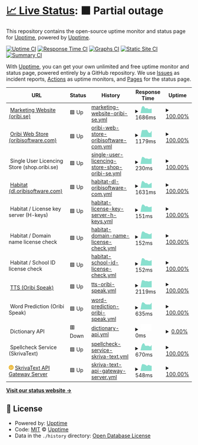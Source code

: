 # [📈 Live Status](https://upptime.github.io/upptime): <!--live status--> **🟧 Partial outage**

This repository contains the open-source uptime monitor and status page for [Upptime](https://upptime.js.org), powered by [Upptime](https://github.com/upptime/upptime).

[![Uptime CI](https://github.com/oribisoftware/upptime/workflows/Uptime%20CI/badge.svg)](https://github.com/oribisoftware/upptime/actions?query=workflow%3A%22Uptime+CI%22)
[![Response Time CI](https://github.com/oribisoftware/upptime/workflows/Response%20Time%20CI/badge.svg)](https://github.com/oribisoftware/upptime/actions?query=workflow%3A%22Response+Time+CI%22)
[![Graphs CI](https://github.com/oribisoftware/upptime/workflows/Graphs%20CI/badge.svg)](https://github.com/oribisoftware/upptime/actions?query=workflow%3A%22Graphs+CI%22)
[![Static Site CI](https://github.com/oribisoftware/upptime/workflows/Static%20Site%20CI/badge.svg)](https://github.com/oribisoftware/upptime/actions?query=workflow%3A%22Static+Site+CI%22)
[![Summary CI](https://github.com/oribisoftware/upptime/workflows/Summary%20CI/badge.svg)](https://github.com/oribisoftware/upptime/actions?query=workflow%3A%22Summary+CI%22)

With [Upptime](https://upptime.js.org), you can get your own unlimited and free uptime monitor and status page, powered entirely by a GitHub repository. We use [Issues](https://github.com/upptime/upptime/issues) as incident reports, [Actions](https://github.com/oribisoftware/upptime/actions) as uptime monitors, and [Pages](https://upptime.github.io/upptime) for the status page.

<!--start: status pages-->
<!-- This summary is generated by Upptime (https://github.com/upptime/upptime) -->
<!-- Do not edit this manually, your changes will be overwritten -->
<!-- prettier-ignore -->
| URL | Status | History | Response Time | Uptime |
| --- | ------ | ------- | ------------- | ------ |
| <img alt="" src="https://oribi.se/wp-content/uploads/2020/01/oribi-favicon.png" height="13"> [Marketing Website (oribi.se)](https://oribi.se) | 🟩 Up | [marketing-website-oribi-se.yml](https://github.com/oribisoftware/upptime/commits/HEAD/history/marketing-website-oribi-se.yml) | <details><summary><img alt="Response time graph" src="./graphs/marketing-website-oribi-se/response-time-week.png" height="20"> 1686ms</summary><br><a href="https://status.oribi.se/history/marketing-website-oribi-se"><img alt="Response time 773" src="https://img.shields.io/endpoint?url=https%3A%2F%2Fraw.githubusercontent.com%2Foribisoftware%2Fupptime%2FHEAD%2Fapi%2Fmarketing-website-oribi-se%2Fresponse-time.json"></a><br><a href="https://status.oribi.se/history/marketing-website-oribi-se"><img alt="24-hour response time 2080" src="https://img.shields.io/endpoint?url=https%3A%2F%2Fraw.githubusercontent.com%2Foribisoftware%2Fupptime%2FHEAD%2Fapi%2Fmarketing-website-oribi-se%2Fresponse-time-day.json"></a><br><a href="https://status.oribi.se/history/marketing-website-oribi-se"><img alt="7-day response time 1686" src="https://img.shields.io/endpoint?url=https%3A%2F%2Fraw.githubusercontent.com%2Foribisoftware%2Fupptime%2FHEAD%2Fapi%2Fmarketing-website-oribi-se%2Fresponse-time-week.json"></a><br><a href="https://status.oribi.se/history/marketing-website-oribi-se"><img alt="30-day response time 1961" src="https://img.shields.io/endpoint?url=https%3A%2F%2Fraw.githubusercontent.com%2Foribisoftware%2Fupptime%2FHEAD%2Fapi%2Fmarketing-website-oribi-se%2Fresponse-time-month.json"></a><br><a href="https://status.oribi.se/history/marketing-website-oribi-se"><img alt="1-year response time 841" src="https://img.shields.io/endpoint?url=https%3A%2F%2Fraw.githubusercontent.com%2Foribisoftware%2Fupptime%2FHEAD%2Fapi%2Fmarketing-website-oribi-se%2Fresponse-time-year.json"></a></details> | <details><summary><a href="https://status.oribi.se/history/marketing-website-oribi-se">100.00%</a></summary><a href="https://status.oribi.se/history/marketing-website-oribi-se"><img alt="All-time uptime 99.98%" src="https://img.shields.io/endpoint?url=https%3A%2F%2Fraw.githubusercontent.com%2Foribisoftware%2Fupptime%2FHEAD%2Fapi%2Fmarketing-website-oribi-se%2Fuptime.json"></a><br><a href="https://status.oribi.se/history/marketing-website-oribi-se"><img alt="24-hour uptime 100.00%" src="https://img.shields.io/endpoint?url=https%3A%2F%2Fraw.githubusercontent.com%2Foribisoftware%2Fupptime%2FHEAD%2Fapi%2Fmarketing-website-oribi-se%2Fuptime-day.json"></a><br><a href="https://status.oribi.se/history/marketing-website-oribi-se"><img alt="7-day uptime 100.00%" src="https://img.shields.io/endpoint?url=https%3A%2F%2Fraw.githubusercontent.com%2Foribisoftware%2Fupptime%2FHEAD%2Fapi%2Fmarketing-website-oribi-se%2Fuptime-week.json"></a><br><a href="https://status.oribi.se/history/marketing-website-oribi-se"><img alt="30-day uptime 100.00%" src="https://img.shields.io/endpoint?url=https%3A%2F%2Fraw.githubusercontent.com%2Foribisoftware%2Fupptime%2FHEAD%2Fapi%2Fmarketing-website-oribi-se%2Fuptime-month.json"></a><br><a href="https://status.oribi.se/history/marketing-website-oribi-se"><img alt="1-year uptime 99.98%" src="https://img.shields.io/endpoint?url=https%3A%2F%2Fraw.githubusercontent.com%2Foribisoftware%2Fupptime%2FHEAD%2Fapi%2Fmarketing-website-oribi-se%2Fuptime-year.json"></a></details>
| <img alt="" src="https://easydigitaldownloads.com/wp-content/uploads/2018/12/favicon-128x128.png" height="13"> [Oribi Web Store (oribisoftware.com)](https://oribisoftware.com/sv/shop/tag/stava-rex/) | 🟩 Up | [oribi-web-store-oribisoftware-com.yml](https://github.com/oribisoftware/upptime/commits/HEAD/history/oribi-web-store-oribisoftware-com.yml) | <details><summary><img alt="Response time graph" src="./graphs/oribi-web-store-oribisoftware-com/response-time-week.png" height="20"> 1179ms</summary><br><a href="https://status.oribi.se/history/oribi-web-store-oribisoftware-com"><img alt="Response time 1203" src="https://img.shields.io/endpoint?url=https%3A%2F%2Fraw.githubusercontent.com%2Foribisoftware%2Fupptime%2FHEAD%2Fapi%2Foribi-web-store-oribisoftware-com%2Fresponse-time.json"></a><br><a href="https://status.oribi.se/history/oribi-web-store-oribisoftware-com"><img alt="24-hour response time 1478" src="https://img.shields.io/endpoint?url=https%3A%2F%2Fraw.githubusercontent.com%2Foribisoftware%2Fupptime%2FHEAD%2Fapi%2Foribi-web-store-oribisoftware-com%2Fresponse-time-day.json"></a><br><a href="https://status.oribi.se/history/oribi-web-store-oribisoftware-com"><img alt="7-day response time 1179" src="https://img.shields.io/endpoint?url=https%3A%2F%2Fraw.githubusercontent.com%2Foribisoftware%2Fupptime%2FHEAD%2Fapi%2Foribi-web-store-oribisoftware-com%2Fresponse-time-week.json"></a><br><a href="https://status.oribi.se/history/oribi-web-store-oribisoftware-com"><img alt="30-day response time 1341" src="https://img.shields.io/endpoint?url=https%3A%2F%2Fraw.githubusercontent.com%2Foribisoftware%2Fupptime%2FHEAD%2Fapi%2Foribi-web-store-oribisoftware-com%2Fresponse-time-month.json"></a><br><a href="https://status.oribi.se/history/oribi-web-store-oribisoftware-com"><img alt="1-year response time 1259" src="https://img.shields.io/endpoint?url=https%3A%2F%2Fraw.githubusercontent.com%2Foribisoftware%2Fupptime%2FHEAD%2Fapi%2Foribi-web-store-oribisoftware-com%2Fresponse-time-year.json"></a></details> | <details><summary><a href="https://status.oribi.se/history/oribi-web-store-oribisoftware-com">100.00%</a></summary><a href="https://status.oribi.se/history/oribi-web-store-oribisoftware-com"><img alt="All-time uptime 99.98%" src="https://img.shields.io/endpoint?url=https%3A%2F%2Fraw.githubusercontent.com%2Foribisoftware%2Fupptime%2FHEAD%2Fapi%2Foribi-web-store-oribisoftware-com%2Fuptime.json"></a><br><a href="https://status.oribi.se/history/oribi-web-store-oribisoftware-com"><img alt="24-hour uptime 100.00%" src="https://img.shields.io/endpoint?url=https%3A%2F%2Fraw.githubusercontent.com%2Foribisoftware%2Fupptime%2FHEAD%2Fapi%2Foribi-web-store-oribisoftware-com%2Fuptime-day.json"></a><br><a href="https://status.oribi.se/history/oribi-web-store-oribisoftware-com"><img alt="7-day uptime 100.00%" src="https://img.shields.io/endpoint?url=https%3A%2F%2Fraw.githubusercontent.com%2Foribisoftware%2Fupptime%2FHEAD%2Fapi%2Foribi-web-store-oribisoftware-com%2Fuptime-week.json"></a><br><a href="https://status.oribi.se/history/oribi-web-store-oribisoftware-com"><img alt="30-day uptime 100.00%" src="https://img.shields.io/endpoint?url=https%3A%2F%2Fraw.githubusercontent.com%2Foribisoftware%2Fupptime%2FHEAD%2Fapi%2Foribi-web-store-oribisoftware-com%2Fuptime-month.json"></a><br><a href="https://status.oribi.se/history/oribi-web-store-oribisoftware-com"><img alt="1-year uptime 100.00%" src="https://img.shields.io/endpoint?url=https%3A%2F%2Fraw.githubusercontent.com%2Foribisoftware%2Fupptime%2FHEAD%2Fapi%2Foribi-web-store-oribisoftware-com%2Fuptime-year.json"></a></details>
| <img alt="" src="https://easydigitaldownloads.com/wp-content/uploads/2018/12/favicon-128x128.png" height="13"> Single User Licencing Store (shop.oribi.se) | 🟩 Up | [single-user-licencing-store-shop-oribi-se.yml](https://github.com/oribisoftware/upptime/commits/HEAD/history/single-user-licencing-store-shop-oribi-se.yml) | <details><summary><img alt="Response time graph" src="./graphs/single-user-licencing-store-shop-oribi-se/response-time-week.png" height="20"> 230ms</summary><br><a href="https://status.oribi.se/history/single-user-licencing-store-shop-oribi-se"><img alt="Response time 248" src="https://img.shields.io/endpoint?url=https%3A%2F%2Fraw.githubusercontent.com%2Foribisoftware%2Fupptime%2FHEAD%2Fapi%2Fsingle-user-licencing-store-shop-oribi-se%2Fresponse-time.json"></a><br><a href="https://status.oribi.se/history/single-user-licencing-store-shop-oribi-se"><img alt="24-hour response time 261" src="https://img.shields.io/endpoint?url=https%3A%2F%2Fraw.githubusercontent.com%2Foribisoftware%2Fupptime%2FHEAD%2Fapi%2Fsingle-user-licencing-store-shop-oribi-se%2Fresponse-time-day.json"></a><br><a href="https://status.oribi.se/history/single-user-licencing-store-shop-oribi-se"><img alt="7-day response time 230" src="https://img.shields.io/endpoint?url=https%3A%2F%2Fraw.githubusercontent.com%2Foribisoftware%2Fupptime%2FHEAD%2Fapi%2Fsingle-user-licencing-store-shop-oribi-se%2Fresponse-time-week.json"></a><br><a href="https://status.oribi.se/history/single-user-licencing-store-shop-oribi-se"><img alt="30-day response time 235" src="https://img.shields.io/endpoint?url=https%3A%2F%2Fraw.githubusercontent.com%2Foribisoftware%2Fupptime%2FHEAD%2Fapi%2Fsingle-user-licencing-store-shop-oribi-se%2Fresponse-time-month.json"></a><br><a href="https://status.oribi.se/history/single-user-licencing-store-shop-oribi-se"><img alt="1-year response time 248" src="https://img.shields.io/endpoint?url=https%3A%2F%2Fraw.githubusercontent.com%2Foribisoftware%2Fupptime%2FHEAD%2Fapi%2Fsingle-user-licencing-store-shop-oribi-se%2Fresponse-time-year.json"></a></details> | <details><summary><a href="https://status.oribi.se/history/single-user-licencing-store-shop-oribi-se">100.00%</a></summary><a href="https://status.oribi.se/history/single-user-licencing-store-shop-oribi-se"><img alt="All-time uptime 100.00%" src="https://img.shields.io/endpoint?url=https%3A%2F%2Fraw.githubusercontent.com%2Foribisoftware%2Fupptime%2FHEAD%2Fapi%2Fsingle-user-licencing-store-shop-oribi-se%2Fuptime.json"></a><br><a href="https://status.oribi.se/history/single-user-licencing-store-shop-oribi-se"><img alt="24-hour uptime 100.00%" src="https://img.shields.io/endpoint?url=https%3A%2F%2Fraw.githubusercontent.com%2Foribisoftware%2Fupptime%2FHEAD%2Fapi%2Fsingle-user-licencing-store-shop-oribi-se%2Fuptime-day.json"></a><br><a href="https://status.oribi.se/history/single-user-licencing-store-shop-oribi-se"><img alt="7-day uptime 100.00%" src="https://img.shields.io/endpoint?url=https%3A%2F%2Fraw.githubusercontent.com%2Foribisoftware%2Fupptime%2FHEAD%2Fapi%2Fsingle-user-licencing-store-shop-oribi-se%2Fuptime-week.json"></a><br><a href="https://status.oribi.se/history/single-user-licencing-store-shop-oribi-se"><img alt="30-day uptime 100.00%" src="https://img.shields.io/endpoint?url=https%3A%2F%2Fraw.githubusercontent.com%2Foribisoftware%2Fupptime%2FHEAD%2Fapi%2Fsingle-user-licencing-store-shop-oribi-se%2Fuptime-month.json"></a><br><a href="https://status.oribi.se/history/single-user-licencing-store-shop-oribi-se"><img alt="1-year uptime 100.00%" src="https://img.shields.io/endpoint?url=https%3A%2F%2Fraw.githubusercontent.com%2Foribisoftware%2Fupptime%2FHEAD%2Fapi%2Fsingle-user-licencing-store-shop-oribi-se%2Fuptime-year.json"></a></details>
| <img alt="" src="https://oribi.se/wp-content/uploads/2020/01/oribi-favicon.png" height="13"> [Habitat (dl.oribisoftware.com)](https://dl.oribisoftware.com) | 🟩 Up | [habitat-dl-oribisoftware-com.yml](https://github.com/oribisoftware/upptime/commits/HEAD/history/habitat-dl-oribisoftware-com.yml) | <details><summary><img alt="Response time graph" src="./graphs/habitat-dl-oribisoftware-com/response-time-week.png" height="20"> 1631ms</summary><br><a href="https://status.oribi.se/history/habitat-dl-oribisoftware-com"><img alt="Response time 1517" src="https://img.shields.io/endpoint?url=https%3A%2F%2Fraw.githubusercontent.com%2Foribisoftware%2Fupptime%2FHEAD%2Fapi%2Fhabitat-dl-oribisoftware-com%2Fresponse-time.json"></a><br><a href="https://status.oribi.se/history/habitat-dl-oribisoftware-com"><img alt="24-hour response time 1895" src="https://img.shields.io/endpoint?url=https%3A%2F%2Fraw.githubusercontent.com%2Foribisoftware%2Fupptime%2FHEAD%2Fapi%2Fhabitat-dl-oribisoftware-com%2Fresponse-time-day.json"></a><br><a href="https://status.oribi.se/history/habitat-dl-oribisoftware-com"><img alt="7-day response time 1631" src="https://img.shields.io/endpoint?url=https%3A%2F%2Fraw.githubusercontent.com%2Foribisoftware%2Fupptime%2FHEAD%2Fapi%2Fhabitat-dl-oribisoftware-com%2Fresponse-time-week.json"></a><br><a href="https://status.oribi.se/history/habitat-dl-oribisoftware-com"><img alt="30-day response time 1731" src="https://img.shields.io/endpoint?url=https%3A%2F%2Fraw.githubusercontent.com%2Foribisoftware%2Fupptime%2FHEAD%2Fapi%2Fhabitat-dl-oribisoftware-com%2Fresponse-time-month.json"></a><br><a href="https://status.oribi.se/history/habitat-dl-oribisoftware-com"><img alt="1-year response time 1558" src="https://img.shields.io/endpoint?url=https%3A%2F%2Fraw.githubusercontent.com%2Foribisoftware%2Fupptime%2FHEAD%2Fapi%2Fhabitat-dl-oribisoftware-com%2Fresponse-time-year.json"></a></details> | <details><summary><a href="https://status.oribi.se/history/habitat-dl-oribisoftware-com">100.00%</a></summary><a href="https://status.oribi.se/history/habitat-dl-oribisoftware-com"><img alt="All-time uptime 99.47%" src="https://img.shields.io/endpoint?url=https%3A%2F%2Fraw.githubusercontent.com%2Foribisoftware%2Fupptime%2FHEAD%2Fapi%2Fhabitat-dl-oribisoftware-com%2Fuptime.json"></a><br><a href="https://status.oribi.se/history/habitat-dl-oribisoftware-com"><img alt="24-hour uptime 100.00%" src="https://img.shields.io/endpoint?url=https%3A%2F%2Fraw.githubusercontent.com%2Foribisoftware%2Fupptime%2FHEAD%2Fapi%2Fhabitat-dl-oribisoftware-com%2Fuptime-day.json"></a><br><a href="https://status.oribi.se/history/habitat-dl-oribisoftware-com"><img alt="7-day uptime 100.00%" src="https://img.shields.io/endpoint?url=https%3A%2F%2Fraw.githubusercontent.com%2Foribisoftware%2Fupptime%2FHEAD%2Fapi%2Fhabitat-dl-oribisoftware-com%2Fuptime-week.json"></a><br><a href="https://status.oribi.se/history/habitat-dl-oribisoftware-com"><img alt="30-day uptime 100.00%" src="https://img.shields.io/endpoint?url=https%3A%2F%2Fraw.githubusercontent.com%2Foribisoftware%2Fupptime%2FHEAD%2Fapi%2Fhabitat-dl-oribisoftware-com%2Fuptime-month.json"></a><br><a href="https://status.oribi.se/history/habitat-dl-oribisoftware-com"><img alt="1-year uptime 98.38%" src="https://img.shields.io/endpoint?url=https%3A%2F%2Fraw.githubusercontent.com%2Foribisoftware%2Fupptime%2FHEAD%2Fapi%2Fhabitat-dl-oribisoftware-com%2Fuptime-year.json"></a></details>
| <img alt="" src="https://oribi.se/wp-content/uploads/2020/01/oribi-favicon.png" height="13"> Habitat / License key server (H-keys) | 🟩 Up | [habitat-license-key-server-h-keys.yml](https://github.com/oribisoftware/upptime/commits/HEAD/history/habitat-license-key-server-h-keys.yml) | <details><summary><img alt="Response time graph" src="./graphs/habitat-license-key-server-h-keys/response-time-week.png" height="20"> 151ms</summary><br><a href="https://status.oribi.se/history/habitat-license-key-server-h-keys"><img alt="Response time 156" src="https://img.shields.io/endpoint?url=https%3A%2F%2Fraw.githubusercontent.com%2Foribisoftware%2Fupptime%2FHEAD%2Fapi%2Fhabitat-license-key-server-h-keys%2Fresponse-time.json"></a><br><a href="https://status.oribi.se/history/habitat-license-key-server-h-keys"><img alt="24-hour response time 174" src="https://img.shields.io/endpoint?url=https%3A%2F%2Fraw.githubusercontent.com%2Foribisoftware%2Fupptime%2FHEAD%2Fapi%2Fhabitat-license-key-server-h-keys%2Fresponse-time-day.json"></a><br><a href="https://status.oribi.se/history/habitat-license-key-server-h-keys"><img alt="7-day response time 151" src="https://img.shields.io/endpoint?url=https%3A%2F%2Fraw.githubusercontent.com%2Foribisoftware%2Fupptime%2FHEAD%2Fapi%2Fhabitat-license-key-server-h-keys%2Fresponse-time-week.json"></a><br><a href="https://status.oribi.se/history/habitat-license-key-server-h-keys"><img alt="30-day response time 156" src="https://img.shields.io/endpoint?url=https%3A%2F%2Fraw.githubusercontent.com%2Foribisoftware%2Fupptime%2FHEAD%2Fapi%2Fhabitat-license-key-server-h-keys%2Fresponse-time-month.json"></a><br><a href="https://status.oribi.se/history/habitat-license-key-server-h-keys"><img alt="1-year response time 155" src="https://img.shields.io/endpoint?url=https%3A%2F%2Fraw.githubusercontent.com%2Foribisoftware%2Fupptime%2FHEAD%2Fapi%2Fhabitat-license-key-server-h-keys%2Fresponse-time-year.json"></a></details> | <details><summary><a href="https://status.oribi.se/history/habitat-license-key-server-h-keys">100.00%</a></summary><a href="https://status.oribi.se/history/habitat-license-key-server-h-keys"><img alt="All-time uptime 98.74%" src="https://img.shields.io/endpoint?url=https%3A%2F%2Fraw.githubusercontent.com%2Foribisoftware%2Fupptime%2FHEAD%2Fapi%2Fhabitat-license-key-server-h-keys%2Fuptime.json"></a><br><a href="https://status.oribi.se/history/habitat-license-key-server-h-keys"><img alt="24-hour uptime 100.00%" src="https://img.shields.io/endpoint?url=https%3A%2F%2Fraw.githubusercontent.com%2Foribisoftware%2Fupptime%2FHEAD%2Fapi%2Fhabitat-license-key-server-h-keys%2Fuptime-day.json"></a><br><a href="https://status.oribi.se/history/habitat-license-key-server-h-keys"><img alt="7-day uptime 100.00%" src="https://img.shields.io/endpoint?url=https%3A%2F%2Fraw.githubusercontent.com%2Foribisoftware%2Fupptime%2FHEAD%2Fapi%2Fhabitat-license-key-server-h-keys%2Fuptime-week.json"></a><br><a href="https://status.oribi.se/history/habitat-license-key-server-h-keys"><img alt="30-day uptime 100.00%" src="https://img.shields.io/endpoint?url=https%3A%2F%2Fraw.githubusercontent.com%2Foribisoftware%2Fupptime%2FHEAD%2Fapi%2Fhabitat-license-key-server-h-keys%2Fuptime-month.json"></a><br><a href="https://status.oribi.se/history/habitat-license-key-server-h-keys"><img alt="1-year uptime 98.37%" src="https://img.shields.io/endpoint?url=https%3A%2F%2Fraw.githubusercontent.com%2Foribisoftware%2Fupptime%2FHEAD%2Fapi%2Fhabitat-license-key-server-h-keys%2Fuptime-year.json"></a></details>
| <img alt="" src="https://oribi.se/wp-content/uploads/2020/01/oribi-favicon.png" height="13"> Habitat / Domain name license check | 🟩 Up | [habitat-domain-name-license-check.yml](https://github.com/oribisoftware/upptime/commits/HEAD/history/habitat-domain-name-license-check.yml) | <details><summary><img alt="Response time graph" src="./graphs/habitat-domain-name-license-check/response-time-week.png" height="20"> 152ms</summary><br><a href="https://status.oribi.se/history/habitat-domain-name-license-check"><img alt="Response time 152" src="https://img.shields.io/endpoint?url=https%3A%2F%2Fraw.githubusercontent.com%2Foribisoftware%2Fupptime%2FHEAD%2Fapi%2Fhabitat-domain-name-license-check%2Fresponse-time.json"></a><br><a href="https://status.oribi.se/history/habitat-domain-name-license-check"><img alt="24-hour response time 178" src="https://img.shields.io/endpoint?url=https%3A%2F%2Fraw.githubusercontent.com%2Foribisoftware%2Fupptime%2FHEAD%2Fapi%2Fhabitat-domain-name-license-check%2Fresponse-time-day.json"></a><br><a href="https://status.oribi.se/history/habitat-domain-name-license-check"><img alt="7-day response time 152" src="https://img.shields.io/endpoint?url=https%3A%2F%2Fraw.githubusercontent.com%2Foribisoftware%2Fupptime%2FHEAD%2Fapi%2Fhabitat-domain-name-license-check%2Fresponse-time-week.json"></a><br><a href="https://status.oribi.se/history/habitat-domain-name-license-check"><img alt="30-day response time 153" src="https://img.shields.io/endpoint?url=https%3A%2F%2Fraw.githubusercontent.com%2Foribisoftware%2Fupptime%2FHEAD%2Fapi%2Fhabitat-domain-name-license-check%2Fresponse-time-month.json"></a><br><a href="https://status.oribi.se/history/habitat-domain-name-license-check"><img alt="1-year response time 152" src="https://img.shields.io/endpoint?url=https%3A%2F%2Fraw.githubusercontent.com%2Foribisoftware%2Fupptime%2FHEAD%2Fapi%2Fhabitat-domain-name-license-check%2Fresponse-time-year.json"></a></details> | <details><summary><a href="https://status.oribi.se/history/habitat-domain-name-license-check">100.00%</a></summary><a href="https://status.oribi.se/history/habitat-domain-name-license-check"><img alt="All-time uptime 98.74%" src="https://img.shields.io/endpoint?url=https%3A%2F%2Fraw.githubusercontent.com%2Foribisoftware%2Fupptime%2FHEAD%2Fapi%2Fhabitat-domain-name-license-check%2Fuptime.json"></a><br><a href="https://status.oribi.se/history/habitat-domain-name-license-check"><img alt="24-hour uptime 100.00%" src="https://img.shields.io/endpoint?url=https%3A%2F%2Fraw.githubusercontent.com%2Foribisoftware%2Fupptime%2FHEAD%2Fapi%2Fhabitat-domain-name-license-check%2Fuptime-day.json"></a><br><a href="https://status.oribi.se/history/habitat-domain-name-license-check"><img alt="7-day uptime 100.00%" src="https://img.shields.io/endpoint?url=https%3A%2F%2Fraw.githubusercontent.com%2Foribisoftware%2Fupptime%2FHEAD%2Fapi%2Fhabitat-domain-name-license-check%2Fuptime-week.json"></a><br><a href="https://status.oribi.se/history/habitat-domain-name-license-check"><img alt="30-day uptime 100.00%" src="https://img.shields.io/endpoint?url=https%3A%2F%2Fraw.githubusercontent.com%2Foribisoftware%2Fupptime%2FHEAD%2Fapi%2Fhabitat-domain-name-license-check%2Fuptime-month.json"></a><br><a href="https://status.oribi.se/history/habitat-domain-name-license-check"><img alt="1-year uptime 98.37%" src="https://img.shields.io/endpoint?url=https%3A%2F%2Fraw.githubusercontent.com%2Foribisoftware%2Fupptime%2FHEAD%2Fapi%2Fhabitat-domain-name-license-check%2Fuptime-year.json"></a></details>
| <img alt="" src="https://oribi.se/wp-content/uploads/2020/01/oribi-favicon.png" height="13"> Habitat / School ID license check | 🟩 Up | [habitat-school-id-license-check.yml](https://github.com/oribisoftware/upptime/commits/HEAD/history/habitat-school-id-license-check.yml) | <details><summary><img alt="Response time graph" src="./graphs/habitat-school-id-license-check/response-time-week.png" height="20"> 152ms</summary><br><a href="https://status.oribi.se/history/habitat-school-id-license-check"><img alt="Response time 154" src="https://img.shields.io/endpoint?url=https%3A%2F%2Fraw.githubusercontent.com%2Foribisoftware%2Fupptime%2FHEAD%2Fapi%2Fhabitat-school-id-license-check%2Fresponse-time.json"></a><br><a href="https://status.oribi.se/history/habitat-school-id-license-check"><img alt="24-hour response time 174" src="https://img.shields.io/endpoint?url=https%3A%2F%2Fraw.githubusercontent.com%2Foribisoftware%2Fupptime%2FHEAD%2Fapi%2Fhabitat-school-id-license-check%2Fresponse-time-day.json"></a><br><a href="https://status.oribi.se/history/habitat-school-id-license-check"><img alt="7-day response time 152" src="https://img.shields.io/endpoint?url=https%3A%2F%2Fraw.githubusercontent.com%2Foribisoftware%2Fupptime%2FHEAD%2Fapi%2Fhabitat-school-id-license-check%2Fresponse-time-week.json"></a><br><a href="https://status.oribi.se/history/habitat-school-id-license-check"><img alt="30-day response time 156" src="https://img.shields.io/endpoint?url=https%3A%2F%2Fraw.githubusercontent.com%2Foribisoftware%2Fupptime%2FHEAD%2Fapi%2Fhabitat-school-id-license-check%2Fresponse-time-month.json"></a><br><a href="https://status.oribi.se/history/habitat-school-id-license-check"><img alt="1-year response time 154" src="https://img.shields.io/endpoint?url=https%3A%2F%2Fraw.githubusercontent.com%2Foribisoftware%2Fupptime%2FHEAD%2Fapi%2Fhabitat-school-id-license-check%2Fresponse-time-year.json"></a></details> | <details><summary><a href="https://status.oribi.se/history/habitat-school-id-license-check">100.00%</a></summary><a href="https://status.oribi.se/history/habitat-school-id-license-check"><img alt="All-time uptime 98.74%" src="https://img.shields.io/endpoint?url=https%3A%2F%2Fraw.githubusercontent.com%2Foribisoftware%2Fupptime%2FHEAD%2Fapi%2Fhabitat-school-id-license-check%2Fuptime.json"></a><br><a href="https://status.oribi.se/history/habitat-school-id-license-check"><img alt="24-hour uptime 100.00%" src="https://img.shields.io/endpoint?url=https%3A%2F%2Fraw.githubusercontent.com%2Foribisoftware%2Fupptime%2FHEAD%2Fapi%2Fhabitat-school-id-license-check%2Fuptime-day.json"></a><br><a href="https://status.oribi.se/history/habitat-school-id-license-check"><img alt="7-day uptime 100.00%" src="https://img.shields.io/endpoint?url=https%3A%2F%2Fraw.githubusercontent.com%2Foribisoftware%2Fupptime%2FHEAD%2Fapi%2Fhabitat-school-id-license-check%2Fuptime-week.json"></a><br><a href="https://status.oribi.se/history/habitat-school-id-license-check"><img alt="30-day uptime 100.00%" src="https://img.shields.io/endpoint?url=https%3A%2F%2Fraw.githubusercontent.com%2Foribisoftware%2Fupptime%2FHEAD%2Fapi%2Fhabitat-school-id-license-check%2Fuptime-month.json"></a><br><a href="https://status.oribi.se/history/habitat-school-id-license-check"><img alt="1-year uptime 98.37%" src="https://img.shields.io/endpoint?url=https%3A%2F%2Fraw.githubusercontent.com%2Foribisoftware%2Fupptime%2FHEAD%2Fapi%2Fhabitat-school-id-license-check%2Fuptime-year.json"></a></details>
| <img alt="" src="https://dev--oribi-speak-light.netlify.app/favicon.ico" height="13"> [TTS (Oribi Speak)](https://tts.oribi.se/v2/speakb64) | 🟩 Up | [tts-oribi-speak.yml](https://github.com/oribisoftware/upptime/commits/HEAD/history/tts-oribi-speak.yml) | <details><summary><img alt="Response time graph" src="./graphs/tts-oribi-speak/response-time-week.png" height="20"> 2119ms</summary><br><a href="https://status.oribi.se/history/tts-oribi-speak"><img alt="Response time 2395" src="https://img.shields.io/endpoint?url=https%3A%2F%2Fraw.githubusercontent.com%2Foribisoftware%2Fupptime%2FHEAD%2Fapi%2Ftts-oribi-speak%2Fresponse-time.json"></a><br><a href="https://status.oribi.se/history/tts-oribi-speak"><img alt="24-hour response time 2201" src="https://img.shields.io/endpoint?url=https%3A%2F%2Fraw.githubusercontent.com%2Foribisoftware%2Fupptime%2FHEAD%2Fapi%2Ftts-oribi-speak%2Fresponse-time-day.json"></a><br><a href="https://status.oribi.se/history/tts-oribi-speak"><img alt="7-day response time 2119" src="https://img.shields.io/endpoint?url=https%3A%2F%2Fraw.githubusercontent.com%2Foribisoftware%2Fupptime%2FHEAD%2Fapi%2Ftts-oribi-speak%2Fresponse-time-week.json"></a><br><a href="https://status.oribi.se/history/tts-oribi-speak"><img alt="30-day response time 2321" src="https://img.shields.io/endpoint?url=https%3A%2F%2Fraw.githubusercontent.com%2Foribisoftware%2Fupptime%2FHEAD%2Fapi%2Ftts-oribi-speak%2Fresponse-time-month.json"></a><br><a href="https://status.oribi.se/history/tts-oribi-speak"><img alt="1-year response time 2324" src="https://img.shields.io/endpoint?url=https%3A%2F%2Fraw.githubusercontent.com%2Foribisoftware%2Fupptime%2FHEAD%2Fapi%2Ftts-oribi-speak%2Fresponse-time-year.json"></a></details> | <details><summary><a href="https://status.oribi.se/history/tts-oribi-speak">100.00%</a></summary><a href="https://status.oribi.se/history/tts-oribi-speak"><img alt="All-time uptime 98.93%" src="https://img.shields.io/endpoint?url=https%3A%2F%2Fraw.githubusercontent.com%2Foribisoftware%2Fupptime%2FHEAD%2Fapi%2Ftts-oribi-speak%2Fuptime.json"></a><br><a href="https://status.oribi.se/history/tts-oribi-speak"><img alt="24-hour uptime 100.00%" src="https://img.shields.io/endpoint?url=https%3A%2F%2Fraw.githubusercontent.com%2Foribisoftware%2Fupptime%2FHEAD%2Fapi%2Ftts-oribi-speak%2Fuptime-day.json"></a><br><a href="https://status.oribi.se/history/tts-oribi-speak"><img alt="7-day uptime 100.00%" src="https://img.shields.io/endpoint?url=https%3A%2F%2Fraw.githubusercontent.com%2Foribisoftware%2Fupptime%2FHEAD%2Fapi%2Ftts-oribi-speak%2Fuptime-week.json"></a><br><a href="https://status.oribi.se/history/tts-oribi-speak"><img alt="30-day uptime 100.00%" src="https://img.shields.io/endpoint?url=https%3A%2F%2Fraw.githubusercontent.com%2Foribisoftware%2Fupptime%2FHEAD%2Fapi%2Ftts-oribi-speak%2Fuptime-month.json"></a><br><a href="https://status.oribi.se/history/tts-oribi-speak"><img alt="1-year uptime 99.86%" src="https://img.shields.io/endpoint?url=https%3A%2F%2Fraw.githubusercontent.com%2Foribisoftware%2Fupptime%2FHEAD%2Fapi%2Ftts-oribi-speak%2Fuptime-year.json"></a></details>
| <img alt="" src="https://oribi-speak-light.netlify.app/favicon.ico" height="13"> Word Prediction (Oribi Speak) | 🟩 Up | [word-prediction-oribi-speak.yml](https://github.com/oribisoftware/upptime/commits/HEAD/history/word-prediction-oribi-speak.yml) | <details><summary><img alt="Response time graph" src="./graphs/word-prediction-oribi-speak/response-time-week.png" height="20"> 635ms</summary><br><a href="https://status.oribi.se/history/word-prediction-oribi-speak"><img alt="Response time 618" src="https://img.shields.io/endpoint?url=https%3A%2F%2Fraw.githubusercontent.com%2Foribisoftware%2Fupptime%2FHEAD%2Fapi%2Fword-prediction-oribi-speak%2Fresponse-time.json"></a><br><a href="https://status.oribi.se/history/word-prediction-oribi-speak"><img alt="24-hour response time 813" src="https://img.shields.io/endpoint?url=https%3A%2F%2Fraw.githubusercontent.com%2Foribisoftware%2Fupptime%2FHEAD%2Fapi%2Fword-prediction-oribi-speak%2Fresponse-time-day.json"></a><br><a href="https://status.oribi.se/history/word-prediction-oribi-speak"><img alt="7-day response time 635" src="https://img.shields.io/endpoint?url=https%3A%2F%2Fraw.githubusercontent.com%2Foribisoftware%2Fupptime%2FHEAD%2Fapi%2Fword-prediction-oribi-speak%2Fresponse-time-week.json"></a><br><a href="https://status.oribi.se/history/word-prediction-oribi-speak"><img alt="30-day response time 649" src="https://img.shields.io/endpoint?url=https%3A%2F%2Fraw.githubusercontent.com%2Foribisoftware%2Fupptime%2FHEAD%2Fapi%2Fword-prediction-oribi-speak%2Fresponse-time-month.json"></a><br><a href="https://status.oribi.se/history/word-prediction-oribi-speak"><img alt="1-year response time 625" src="https://img.shields.io/endpoint?url=https%3A%2F%2Fraw.githubusercontent.com%2Foribisoftware%2Fupptime%2FHEAD%2Fapi%2Fword-prediction-oribi-speak%2Fresponse-time-year.json"></a></details> | <details><summary><a href="https://status.oribi.se/history/word-prediction-oribi-speak">100.00%</a></summary><a href="https://status.oribi.se/history/word-prediction-oribi-speak"><img alt="All-time uptime 100.00%" src="https://img.shields.io/endpoint?url=https%3A%2F%2Fraw.githubusercontent.com%2Foribisoftware%2Fupptime%2FHEAD%2Fapi%2Fword-prediction-oribi-speak%2Fuptime.json"></a><br><a href="https://status.oribi.se/history/word-prediction-oribi-speak"><img alt="24-hour uptime 100.00%" src="https://img.shields.io/endpoint?url=https%3A%2F%2Fraw.githubusercontent.com%2Foribisoftware%2Fupptime%2FHEAD%2Fapi%2Fword-prediction-oribi-speak%2Fuptime-day.json"></a><br><a href="https://status.oribi.se/history/word-prediction-oribi-speak"><img alt="7-day uptime 100.00%" src="https://img.shields.io/endpoint?url=https%3A%2F%2Fraw.githubusercontent.com%2Foribisoftware%2Fupptime%2FHEAD%2Fapi%2Fword-prediction-oribi-speak%2Fuptime-week.json"></a><br><a href="https://status.oribi.se/history/word-prediction-oribi-speak"><img alt="30-day uptime 100.00%" src="https://img.shields.io/endpoint?url=https%3A%2F%2Fraw.githubusercontent.com%2Foribisoftware%2Fupptime%2FHEAD%2Fapi%2Fword-prediction-oribi-speak%2Fuptime-month.json"></a><br><a href="https://status.oribi.se/history/word-prediction-oribi-speak"><img alt="1-year uptime 100.00%" src="https://img.shields.io/endpoint?url=https%3A%2F%2Fraw.githubusercontent.com%2Foribisoftware%2Fupptime%2FHEAD%2Fapi%2Fword-prediction-oribi-speak%2Fuptime-year.json"></a></details>
| <img alt="" src="https://orilex.netlify.app/favicon.ico" height="13"> Dictionary API | 🟥 Down | [dictionary-api.yml](https://github.com/oribisoftware/upptime/commits/HEAD/history/dictionary-api.yml) | <details><summary><img alt="Response time graph" src="./graphs/dictionary-api/response-time-week.png" height="20"> 0ms</summary><br><a href="https://status.oribi.se/history/dictionary-api"><img alt="Response time 818" src="https://img.shields.io/endpoint?url=https%3A%2F%2Fraw.githubusercontent.com%2Foribisoftware%2Fupptime%2FHEAD%2Fapi%2Fdictionary-api%2Fresponse-time.json"></a><br><a href="https://status.oribi.se/history/dictionary-api"><img alt="24-hour response time 0" src="https://img.shields.io/endpoint?url=https%3A%2F%2Fraw.githubusercontent.com%2Foribisoftware%2Fupptime%2FHEAD%2Fapi%2Fdictionary-api%2Fresponse-time-day.json"></a><br><a href="https://status.oribi.se/history/dictionary-api"><img alt="7-day response time 0" src="https://img.shields.io/endpoint?url=https%3A%2F%2Fraw.githubusercontent.com%2Foribisoftware%2Fupptime%2FHEAD%2Fapi%2Fdictionary-api%2Fresponse-time-week.json"></a><br><a href="https://status.oribi.se/history/dictionary-api"><img alt="30-day response time 0" src="https://img.shields.io/endpoint?url=https%3A%2F%2Fraw.githubusercontent.com%2Foribisoftware%2Fupptime%2FHEAD%2Fapi%2Fdictionary-api%2Fresponse-time-month.json"></a><br><a href="https://status.oribi.se/history/dictionary-api"><img alt="1-year response time 904" src="https://img.shields.io/endpoint?url=https%3A%2F%2Fraw.githubusercontent.com%2Foribisoftware%2Fupptime%2FHEAD%2Fapi%2Fdictionary-api%2Fresponse-time-year.json"></a></details> | <details><summary><a href="https://status.oribi.se/history/dictionary-api">0.00%</a></summary><a href="https://status.oribi.se/history/dictionary-api"><img alt="All-time uptime 78.26%" src="https://img.shields.io/endpoint?url=https%3A%2F%2Fraw.githubusercontent.com%2Foribisoftware%2Fupptime%2FHEAD%2Fapi%2Fdictionary-api%2Fuptime.json"></a><br><a href="https://status.oribi.se/history/dictionary-api"><img alt="24-hour uptime 0.00%" src="https://img.shields.io/endpoint?url=https%3A%2F%2Fraw.githubusercontent.com%2Foribisoftware%2Fupptime%2FHEAD%2Fapi%2Fdictionary-api%2Fuptime-day.json"></a><br><a href="https://status.oribi.se/history/dictionary-api"><img alt="7-day uptime 0.00%" src="https://img.shields.io/endpoint?url=https%3A%2F%2Fraw.githubusercontent.com%2Foribisoftware%2Fupptime%2FHEAD%2Fapi%2Fdictionary-api%2Fuptime-week.json"></a><br><a href="https://status.oribi.se/history/dictionary-api"><img alt="30-day uptime 7.96%" src="https://img.shields.io/endpoint?url=https%3A%2F%2Fraw.githubusercontent.com%2Foribisoftware%2Fupptime%2FHEAD%2Fapi%2Fdictionary-api%2Fuptime-month.json"></a><br><a href="https://status.oribi.se/history/dictionary-api"><img alt="1-year uptime 72.14%" src="https://img.shields.io/endpoint?url=https%3A%2F%2Fraw.githubusercontent.com%2Foribisoftware%2Fupptime%2FHEAD%2Fapi%2Fdictionary-api%2Fuptime-year.json"></a></details>
| <img alt="" src="https://oribi.se/wp-content/uploads/2021/03/icon_128x128@2x.png" height="13"> Spellcheck Service (SkrivaText) | 🟩 Up | [spellcheck-service-skriva-text.yml](https://github.com/oribisoftware/upptime/commits/HEAD/history/spellcheck-service-skriva-text.yml) | <details><summary><img alt="Response time graph" src="./graphs/spellcheck-service-skriva-text/response-time-week.png" height="20"> 670ms</summary><br><a href="https://status.oribi.se/history/spellcheck-service-skriva-text"><img alt="Response time 304" src="https://img.shields.io/endpoint?url=https%3A%2F%2Fraw.githubusercontent.com%2Foribisoftware%2Fupptime%2FHEAD%2Fapi%2Fspellcheck-service-skriva-text%2Fresponse-time.json"></a><br><a href="https://status.oribi.se/history/spellcheck-service-skriva-text"><img alt="24-hour response time 714" src="https://img.shields.io/endpoint?url=https%3A%2F%2Fraw.githubusercontent.com%2Foribisoftware%2Fupptime%2FHEAD%2Fapi%2Fspellcheck-service-skriva-text%2Fresponse-time-day.json"></a><br><a href="https://status.oribi.se/history/spellcheck-service-skriva-text"><img alt="7-day response time 670" src="https://img.shields.io/endpoint?url=https%3A%2F%2Fraw.githubusercontent.com%2Foribisoftware%2Fupptime%2FHEAD%2Fapi%2Fspellcheck-service-skriva-text%2Fresponse-time-week.json"></a><br><a href="https://status.oribi.se/history/spellcheck-service-skriva-text"><img alt="30-day response time 679" src="https://img.shields.io/endpoint?url=https%3A%2F%2Fraw.githubusercontent.com%2Foribisoftware%2Fupptime%2FHEAD%2Fapi%2Fspellcheck-service-skriva-text%2Fresponse-time-month.json"></a><br><a href="https://status.oribi.se/history/spellcheck-service-skriva-text"><img alt="1-year response time 334" src="https://img.shields.io/endpoint?url=https%3A%2F%2Fraw.githubusercontent.com%2Foribisoftware%2Fupptime%2FHEAD%2Fapi%2Fspellcheck-service-skriva-text%2Fresponse-time-year.json"></a></details> | <details><summary><a href="https://status.oribi.se/history/spellcheck-service-skriva-text">100.00%</a></summary><a href="https://status.oribi.se/history/spellcheck-service-skriva-text"><img alt="All-time uptime 100.00%" src="https://img.shields.io/endpoint?url=https%3A%2F%2Fraw.githubusercontent.com%2Foribisoftware%2Fupptime%2FHEAD%2Fapi%2Fspellcheck-service-skriva-text%2Fuptime.json"></a><br><a href="https://status.oribi.se/history/spellcheck-service-skriva-text"><img alt="24-hour uptime 100.00%" src="https://img.shields.io/endpoint?url=https%3A%2F%2Fraw.githubusercontent.com%2Foribisoftware%2Fupptime%2FHEAD%2Fapi%2Fspellcheck-service-skriva-text%2Fuptime-day.json"></a><br><a href="https://status.oribi.se/history/spellcheck-service-skriva-text"><img alt="7-day uptime 100.00%" src="https://img.shields.io/endpoint?url=https%3A%2F%2Fraw.githubusercontent.com%2Foribisoftware%2Fupptime%2FHEAD%2Fapi%2Fspellcheck-service-skriva-text%2Fuptime-week.json"></a><br><a href="https://status.oribi.se/history/spellcheck-service-skriva-text"><img alt="30-day uptime 100.00%" src="https://img.shields.io/endpoint?url=https%3A%2F%2Fraw.githubusercontent.com%2Foribisoftware%2Fupptime%2FHEAD%2Fapi%2Fspellcheck-service-skriva-text%2Fuptime-month.json"></a><br><a href="https://status.oribi.se/history/spellcheck-service-skriva-text"><img alt="1-year uptime 100.00%" src="https://img.shields.io/endpoint?url=https%3A%2F%2Fraw.githubusercontent.com%2Foribisoftware%2Fupptime%2FHEAD%2Fapi%2Fspellcheck-service-skriva-text%2Fuptime-year.json"></a></details>
| <img alt="" src="https://raw.githubusercontent.com/oribisoftware/upptime/master/assets/SkrivaText-Icon.svg" height="13"> [SkrivaText API Gateway Server](https://skrivatext.texthelp.com/health) | 🟩 Up | [skriva-text-api-gateway-server.yml](https://github.com/oribisoftware/upptime/commits/HEAD/history/skriva-text-api-gateway-server.yml) | <details><summary><img alt="Response time graph" src="./graphs/skriva-text-api-gateway-server/response-time-week.png" height="20"> 548ms</summary><br><a href="https://status.oribi.se/history/skriva-text-api-gateway-server"><img alt="Response time 518" src="https://img.shields.io/endpoint?url=https%3A%2F%2Fraw.githubusercontent.com%2Foribisoftware%2Fupptime%2FHEAD%2Fapi%2Fskriva-text-api-gateway-server%2Fresponse-time.json"></a><br><a href="https://status.oribi.se/history/skriva-text-api-gateway-server"><img alt="24-hour response time 610" src="https://img.shields.io/endpoint?url=https%3A%2F%2Fraw.githubusercontent.com%2Foribisoftware%2Fupptime%2FHEAD%2Fapi%2Fskriva-text-api-gateway-server%2Fresponse-time-day.json"></a><br><a href="https://status.oribi.se/history/skriva-text-api-gateway-server"><img alt="7-day response time 548" src="https://img.shields.io/endpoint?url=https%3A%2F%2Fraw.githubusercontent.com%2Foribisoftware%2Fupptime%2FHEAD%2Fapi%2Fskriva-text-api-gateway-server%2Fresponse-time-week.json"></a><br><a href="https://status.oribi.se/history/skriva-text-api-gateway-server"><img alt="30-day response time 530" src="https://img.shields.io/endpoint?url=https%3A%2F%2Fraw.githubusercontent.com%2Foribisoftware%2Fupptime%2FHEAD%2Fapi%2Fskriva-text-api-gateway-server%2Fresponse-time-month.json"></a><br><a href="https://status.oribi.se/history/skriva-text-api-gateway-server"><img alt="1-year response time 519" src="https://img.shields.io/endpoint?url=https%3A%2F%2Fraw.githubusercontent.com%2Foribisoftware%2Fupptime%2FHEAD%2Fapi%2Fskriva-text-api-gateway-server%2Fresponse-time-year.json"></a></details> | <details><summary><a href="https://status.oribi.se/history/skriva-text-api-gateway-server">100.00%</a></summary><a href="https://status.oribi.se/history/skriva-text-api-gateway-server"><img alt="All-time uptime 99.80%" src="https://img.shields.io/endpoint?url=https%3A%2F%2Fraw.githubusercontent.com%2Foribisoftware%2Fupptime%2FHEAD%2Fapi%2Fskriva-text-api-gateway-server%2Fuptime.json"></a><br><a href="https://status.oribi.se/history/skriva-text-api-gateway-server"><img alt="24-hour uptime 100.00%" src="https://img.shields.io/endpoint?url=https%3A%2F%2Fraw.githubusercontent.com%2Foribisoftware%2Fupptime%2FHEAD%2Fapi%2Fskriva-text-api-gateway-server%2Fuptime-day.json"></a><br><a href="https://status.oribi.se/history/skriva-text-api-gateway-server"><img alt="7-day uptime 100.00%" src="https://img.shields.io/endpoint?url=https%3A%2F%2Fraw.githubusercontent.com%2Foribisoftware%2Fupptime%2FHEAD%2Fapi%2Fskriva-text-api-gateway-server%2Fuptime-week.json"></a><br><a href="https://status.oribi.se/history/skriva-text-api-gateway-server"><img alt="30-day uptime 100.00%" src="https://img.shields.io/endpoint?url=https%3A%2F%2Fraw.githubusercontent.com%2Foribisoftware%2Fupptime%2FHEAD%2Fapi%2Fskriva-text-api-gateway-server%2Fuptime-month.json"></a><br><a href="https://status.oribi.se/history/skriva-text-api-gateway-server"><img alt="1-year uptime 99.79%" src="https://img.shields.io/endpoint?url=https%3A%2F%2Fraw.githubusercontent.com%2Foribisoftware%2Fupptime%2FHEAD%2Fapi%2Fskriva-text-api-gateway-server%2Fuptime-year.json"></a></details>

<!--end: status pages-->

[**Visit our status website →**](https://upptime.github.io/upptime)

## 📄 License

- Powered by: [Upptime](https://github.com/upptime/upptime)
- Code: [MIT](./LICENSE) © [Upptime](https://upptime.js.org)
- Data in the `./history` directory: [Open Database License](https://opendatacommons.org/licenses/odbl/1-0/)
